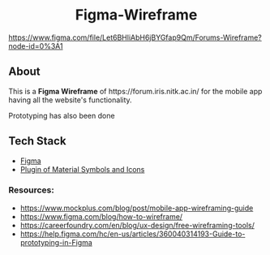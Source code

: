<h1 align="center"> Figma-Wireframe</h1>

https://www.figma.com/file/Let6BHliAbH6jBYGfap9Qm/Forums-Wireframe?node-id=0%3A1

## About

<p>This is a <b>Figma Wireframe</b> of https://forum.iris.nitk.ac.in/ for the mobile app having all the website's functionality.</p>
<p>Prototyping has also been done</p>

## Tech Stack

- [Figma](https://www.figma.com/)
- [Plugin of Material Symbols and Icons](https://fonts.google.com/icons)


### Resources:

* https://www.mockplus.com/blog/post/mobile-app-wireframing-guide
* https://www.figma.com/blog/how-to-wireframe/
* https://careerfoundry.com/en/blog/ux-design/free-wireframing-tools/
* https://help.figma.com/hc/en-us/articles/360040314193-Guide-to-prototyping-in-Figma
